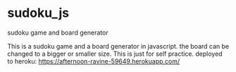 # sudoku_js
sudoku game and board generator

This is a sudoku game and a board generator in javascript.
the board can be changed to a bigger or smaller size.
This is just for self practice.
deployed to heroku: https://afternoon-ravine-59649.herokuapp.com/
